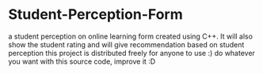 # Student-Perception-Form
a student perception on online learning form created using C++. It will also show the student rating and will give recommendation based on student perception
this project is distributed freely for anyone to use :) do whatever you want with this source code, improve it :D
